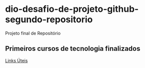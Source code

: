 # dio-desafio-de-projeto-github-segundo-repositorio
Projeto final de Repositório
## Primeiros cursos de tecnologia finalizados
[Links Úteis](https://www.udemy.com/home/my-courses/learning/)
